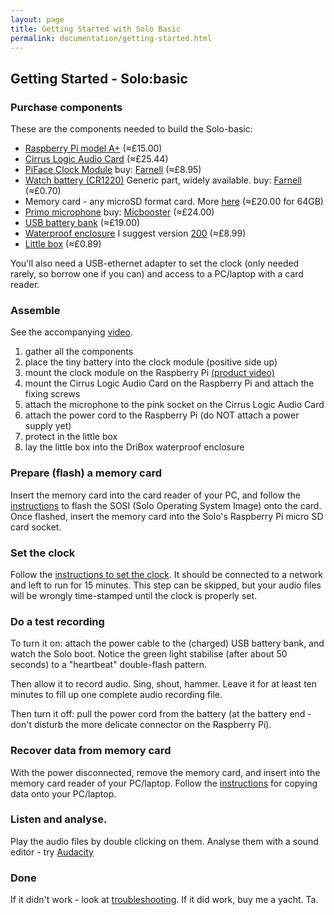 ```yaml
---
layout: page
title: Getting Started with Solo Basic
permalink: documentation/getting-started.html
---
```


## Getting Started -  Solo:basic

### Purchase components

These are the components needed to build the Solo-basic:

* [Raspberry Pi model A+](https://www.raspberrypi.org/products/model-a-plus/) (&#8776;£15.00)
* [Cirrus Logic Audio Card](https://uk.farnell.com/wolfson-microelectronics/cirrus-logic-audio-card/cirrus-logic-audio-card-for-raspberry/dp/2448312) (&#8776;£25.44)
* [PiFace Clock Module](http://www.piface.org.uk/products/piface_clock/) buy: [Farnell](http://uk.farnell.com/piface/shim-rtc/real-time-clock-shim-for-raspberry/dp/2434226) (&#8776;£8.95)
* [Watch battery (CR1220)](https://www.google.co.uk/search?q=CR1220) Generic part, widely available. buy: [Farnell](http://uk.farnell.com/multicomp/cr1220/coin-cell-lithium-3v-38mah-cr1220/dp/2065165) (&#8776;£0.70)
* Memory card - any microSD format card.  More [here](/documentation/memory_cards/) (&#8776;£20.00 for 64GB)
* [Primo microphone](http://www.primomic.com/products/pdf/EM172.pdf) buy: [Micbooster](http://micbooster.com/primo-microphone-capsules/65-clippy-em172-microphone.html#/matched_capsules-mono) (&#8776;£24.00)
* [USB battery bank](https://www.amazon.co.uk/s/?keywords=ec+technology+powerbank) (&#8776;£19.00)
* [Waterproof enclosure](http://dri-box.com) I suggest version [200](http://dri-box.com/size-option/size-200) (&#8776;£8.99)
* [Little box](https://www.westonboxes.com/collections/business-card-boxes-1/products/deep-business-card-box) (&#8776;£0.89)

You'll also need a USB-ethernet adapter to set the clock (only needed
rarely, so borrow one if you can) and access to a PC/laptop with a
card reader.

### Assemble

See the accompanying [video](https://youtu.be/2Fq05JlEKjw?t=122).

1. gather all the components
1. place the tiny battery into the clock module (positive side up)
1. mount the clock module on the Raspberry Pi [(product video)](https://www.youtube.com/watch?v=mBUGtiDrHKc)
1. mount the Cirrus Logic Audio Card on the Raspberry Pi and attach the fixing screws
1. attach the microphone to the pink socket on the Cirrus Logic Audio Card
1. attach the power cord to the Raspberry Pi (do NOT attach a power supply yet)
1. protect in the little box
1. lay the little box into the DriBox waterproof enclosure


### Prepare (flash) a memory card

Insert the memory card into the card reader of your PC, and follow the
[instructions](/documentation/flashing.html) to flash the SOSI (Solo Operating System Image) onto
the card.  Once flashed, insert the memory card into the Solo's
Raspberry Pi micro SD card socket.

### Set the clock

Follow the [instructions to set the
clock](/documentation/clock.html). It should be connected to a network
and left to run for 15 minutes. This step can be skipped, but your
audio files will be wrongly time-stamped until the clock is properly
set.

### Do a test recording

To turn it on: attach the power cable to the (charged) USB battery
bank, and watch the Solo boot.  Notice the green light stabilise
(after about 50 seconds) to a "heartbeat" double-flash pattern.

Then allow it to record audio.  Sing, shout, hammer.  Leave it for at
least ten minutes to fill up one complete audio recording file.

Then turn it off: pull the power cord from the battery (at the battery
end - don't disturb the more delicate connector on the Raspberry Pi).

### Recover data from memory card

With the power disconnected, remove the memory card, and insert into
the memory card reader of your PC/laptop.  Follow the
[instructions](/documentation/harvesting.html) for copying data
onto your PC/laptop.

### Listen and analyse.

Play the audio files by double clicking on them.  Analyse them with a sound editor - try [Audacity](http://www.audacityteam.org)

### Done

If it didn't work - look at
[troubleshooting](/documentation/troubleshooting.html).  If it did
work, buy me a yacht. Ta.
